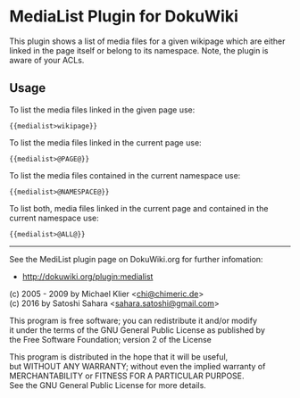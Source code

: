 # MediaList Plugin for DokuWiki

This plugin shows a list of media files for a given wikipage which are
either linked in the page itself or belong to its namespace.
Note, the plugin is aware of your ACLs.

## Usage
To list the media files linked in the given page use:

    {{medialist>wikipage}}

To list the media files linked in the current page use:

    {{medialist>@PAGE@}}

To list the media files contained in the current namespace use:

    {{medialist>@NAMESPACE@}}

To list both, media files linked in the current page and contained in the current namespace use:

    {{medialist>@ALL@}}

----

See the MediList plugin page on DokuWiki.org for further infomation:

  * http://dokuwiki.org/plugin:medialist

(c) 2005 - 2009 by Michael Klier <<chi@chimeric.de>>  
(c) 2016        by Satoshi Sahara <<sahara.satoshi@gmail.com>>  

This program is free software; you can redistribute it and/or modify  
it under the terms of the GNU General Public License as published by  
the Free Software Foundation; version 2 of the License

This program is distributed in the hope that it will be useful,  
but WITHOUT ANY WARRANTY; without even the implied warranty of  
MERCHANTABILITY or FITNESS FOR A PARTICULAR PURPOSE.  
See the GNU General Public License for more details.

